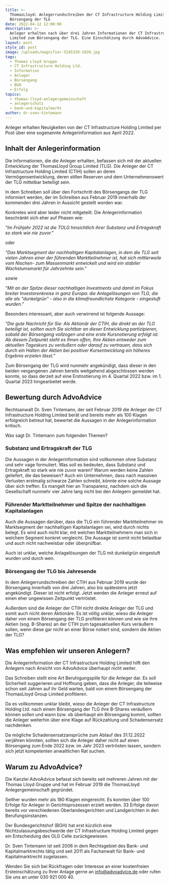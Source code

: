 ```yaml
---
title: >-
  ThomasLloyd: Anlegerrundschreiben der CT Infrastructure Holding Limited zum
  Börsengang der TLG 
date: 2022-04-12 12:00:00
description: >-
  Anleger erhalten nach über drei Jahren Informationen der CT Infrastructure
  Limited zum Börsengang der TLG. Eine Einschätzung durch AdvoAdvice. 
layout: post
style_id: post
image: /uploads/magnifier-5245329-1920.jpg
tags:
  - Thomas Lloyd Gruppe
  - CT Infrastructure Holding Ltd.
  - Information
  - Anleger
  - Börsengang
  - BGH
  - Erfolg
topics:
  - thomas-lloyd-anlegergemeinschaft
  - anlegerschutz
  - bank-und-kapitalmarkt
author: dr-sven-tintemann
---
```

Anleger erhalten Neuigkeiten von der CT Infrastructure Holding Limited per Post über eine sogenannte Anlegerinformation aus April 2022.&nbsp;

## Inhalt der Anlegerinformation

Die Informationen, die die Anleger erhalten, befassen sich mit der aktuellen Entwicklung der ThomasLloyd Group Limited (TLG). Die Anleger der CT Infrastructure Holding Limited (CTIH) sollen an deren Vermögensentwicklung, deren stillen Reserven und dem Unternehmenswert der TLG mittelbar beteiligt sein.&nbsp;

In dem Schreiben soll über den Fortschritt des Börsengangs der TLG informiert werden, der im Schreiben aus Februar 2019 innerhalb der kommenden drei Jahren in Aussicht gestellt worden war.

Konkretes wird aber leider nicht mitgeteilt. Die Anlegerinformation beschränkt sich eher auf Phasen wie:&nbsp;

*"Im Frühjahr 2022 ist die TOLG hinsichtlich ihrer Substanz und Ertragskraft so stark wie nie zuvor."*

oder

*"Das Marktsegment der nachhaltigen Kapitalanlagen, in dem die TLG seit vielen Jahren einer der führenden Marktteilnehmer ist, hat sich mittlerweile vom Nischen- zum Massenmarkt entwickelt und wird ein stabiler Wachstumsmarkt für Jahrzehnte sein."*

sowie

*"Mit an der Spitze dieser nachhaltigen Investments und damit im Fokus breiter Investorenkreise in ganz Europa: die Anlagelösungen von TLG, die alle als "dunkelgrün" - also in die klimafreundlichste Kategorie - eingestuft wurden."*

Besonders interessant, aber auch verwirrend ist folgende Aussage:&nbsp;

*"Die gute Nachricht für Sie: Als Aktionär der CTIH, die direkt an der TLG beteiligt ist, sollten auch Sie sichtbar an dieser Entwicklung partizipieren, sobald der Börsengang vollzogen und eine erste Kursnotierung erfolgt ist. Ab diesem Zeitpunkt steht es Ihnen offen, Ihre Aktien entweder zum aktuellen Tageskurs zu veräu&szlig;ern oder darauf zu vertrauen, dass sich durch ein Halten der Aktien bei positiver Kursentwicklung ein höheres Ergebnis erzielen lässt."*

Zum Börsengang der TLG wird nunmehr angekündigt, dass dieser in den beiden vergangenen Jahren bereits weitgehend abgeschlossen werden konnte, so dass derzeit auf eine Erstnotierung im 4. Quartal 2022 bzw. im 1. Quartal 2023 hingearbeitet werde.&nbsp;

## Bewertung durch AdvoAdvice

Rechtsanwalt Dr. Sven Tintemann, der seit Februar 2019 die Anleger der CT Infrastructure Holding Limited berät und bereits mehr als 100 Klagen erfolgreich betreut hat, bewertet die Aussagen in der Anlegerinformation kritisch.&nbsp;

Was sagt Dr. Tintemann zum folgenden Themen?

### Substanz und Ertragskraft der TLG

Die Aussagen in der Anlegerinformation sind vollkommen ohne Substanz und sehr vage formuliert. Was soll es bedeuten, dass Substanz und Ertragskraft so stark wie nie zuvor waren? Warum werden keine Zahlen geliefert, die das beweisen? Auch ein Unternehmen, dass nach massiven Verlusten erstmalig schwarze Zahlen schreibt, könnte eine solche Aussage über sich treffen. Es mangelt hier an Transparenz, nachdem sich die Gesellschaft nunmehr vier Jahre lang nicht bei den Anlegern gemeldet hat.&nbsp;

### Führender Marktteilnehmer und Spitze der nachhaltigen Kapitalanlagen

Auch die Aussagen darüber, dass die TLG ein führender Marktteilnehmer im Marktsegment der nachhaltigen Kapitalanlagen sei, wird durch nichts belegt. Es wird auch nicht klar, mit welchen Marktteilnehmern man sich in welchem Segment konkret vergleicht. Die Aussage ist somit nicht belastbar und auch nicht nachweisbar oder überprüfbar.&nbsp;

Auch ist unklar, welche Anlagelösungen der TLG mit dunkelgrün eingestuft wurden und durch wen.&nbsp;

### Börsengang der TLG bis Jahresende

In dem Anlegerrundschreiben der CTIH aus Februar 2019 wurde der Börsengang innerhalb von drei Jahren, also bis spätestens jetzt angekündigt. Dieser ist nicht erfolgt. Jetzt werden die Anleger erneut auf einen eher ungewissen Zeitpunkt vertröstet.&nbsp;

Au&szlig;erdem sind die Anleger der CTIH nicht direkte Anleger der TLG und somit auch nicht deren Aktionäre. Es ist völlig unklar, wieso die Anleger daher von einem Börsengang der TLG profitieren können und wie sie ihre Aktien (sog. B-Shares) an der CTIH zum tagesaktuellen Kurs veräu&szlig;ern sollen, wenn diese gar nicht an einer Börse notiert sind, sondern die Aktien der TLG?

## Was empfehlen wir unseren Anlegern?

Die Anlegerinformation der CT Infrastructure Holding Limited hilft den Anlegern nach Ansicht von AdvoAdvice überhaupt nicht weiter.

Das Schreiben stellt eine Art Beruhigungspille für die Anleger dar. Es soll Sicherheit suggerieren und Hoffnung geben, dass die Anleger, die teilweise schon seit Jahren auf ihr Geld warten, bald von einem Börsengang der ThomasLloyd Group Limited profitieren.&nbsp;

Da es vollkommen unklar bleibt, wieso die Anleger der CT Infrastructure Holding Ltd. nach einem Börsengang der TLG ihre B-Shares veräu&szlig;ern können sollen und wann bzw. ob überhaupt ein Börsengang kommt, sollten die Anleger weiterhin über eine Klage auf Rückzahlung und Schadensersatz nachdenken.&nbsp;

Da mögliche Schadensersatzansprüche zum Ablauf des 31.12.2022 verjähren könnten, sollten sich die Anleger daher nicht auf einen Börsengang zum Ende 2022 bzw. im Jahr 2023 vertrösten lassen, sondern sich jetzt kompetenten anwaltlichen Rat suchen.&nbsp;

## Warum zu AdvoAdvice?

Die Kanzlei AdvoAdvice befasst sich bereits seit mehreren Jahren mit der Thomas Lloyd Gruppe und hat im Februar 2019 die ThomasLloyd Anlegergemeinschaft gegründet.&nbsp;

Seither wurden mehr als 180 Klagen eingereicht. Es konnten über 100 Erfolge für Anleger in Gerichtsprozessen erzielt werden. 33 Erfolge davon bereits vor verschiedenen Oberlandesgerichten und Landgerichten in den Berufungsinstanzen.&nbsp;

Der Bundesgerichtshof (BGH) hat erst kürzlich eine Nichtzulassungsbeschwerde der CT Infrastructure Holding Limited gegen ein Entscheidung des OLG Celle zurückgewiesen.&nbsp;

Dr. Sven Tintemann ist seit 2006 in dem Rechtsgebiet des Bank- und Kapitalmarktrechts tätig und seit 2011 als Fachanwalt für Bank- und Kapitalmarktrecht zugelassen.&nbsp;

Wenden Sie sich bei Rückfragen oder Interesse an einer kostenfreien Ersteinschätzung zu Ihrer Anlage gerne an info@advoadvice.de oder rufen Sie uns an unter 030 921 000 40.
